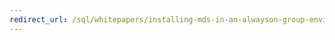 ```yaml
--- 
redirect_url: /sql/whitepapers/installing-mds-in-an-alwayson-group-environment/installing-mds-in-an-alwayson-group-environment 
--- 
```

